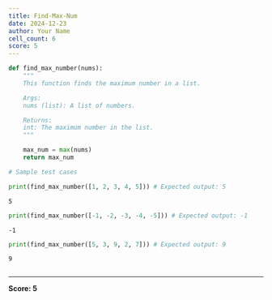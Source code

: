 ```yaml
---
title: Find-Max-Num
date: 2024-12-23
author: Your Name
cell_count: 6
score: 5
---
```


```python
def find_max_number(nums):
    """
    This function finds the maximum number in a list.

    Args:
    nums (list): A list of numbers.

    Returns:
    int: The maximum number in the list.
    """

    max_num = max(nums)
    return max_num
```


```python
# Sample test cases
```


```python
print(find_max_number([1, 2, 3, 4, 5])) # Expected output: 5
```

    5



```python
print(find_max_number([-1, -2, -3, -4, -5])) # Expected output: -1
```

    -1



```python
print(find_max_number([5, 3, 9, 2, 7])) # Expected output: 9
```

    9



```python

```


---
**Score: 5**
